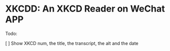 # XKCDD: An XKCD Reader on WeChat APP

Todo:

[ ] Show XKCD num, the title, the transcript, the alt and the date
